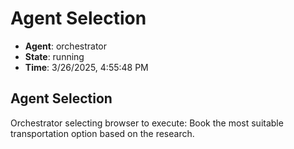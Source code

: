 # Agent Selection

- **Agent**: orchestrator
- **State**: running
- **Time**: 3/26/2025, 4:55:48 PM

## Agent Selection

Orchestrator selecting browser to execute: Book the most suitable transportation option based on the research.

